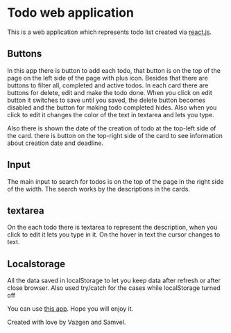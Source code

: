 # Todo web application

This is a web application which represents todo list created via [react.js](https://reactjs.org/docs/).

## Buttons

In this app there is button to add each todo, that button is on the top of the page on the left side of the page with plus icon. Besides that there are buttons to filter all, completed and active todos. In each card there are buttons for delete, edit and make the todo done. When you click on edit button it switches to save until you saved, the delete button becomes disabled and the button for making todo completed hides. Also when you click to edit it changes the color of the text in textarea and lets you type.

Also there is shown the date of the creation of todo at the top-left side of the card. there is button on the top-right side of the card to see information about creation date and deadline.

## Input

The main input to search for todos is on the top of the page in the right side of the width. The search works by the descriptions in the cards.

## textarea

On the each todo there is textarea to represent the description, when you click to edit it lets you type in it. On the hover in text the cursor changes to text.

## Localstorage

All the data saved in localStorage to let you keep data after refresh or after close browser. Also used try/catch for the cases while localStorage turned off

You can use [this app](https://to777do.web.app/). Hope you will enjoy it.

Created with love by Vazgen and Samvel.
